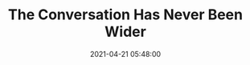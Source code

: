 ---
date: 2021-04-21 05:48:00
link:
  source: pocket
  source_url: https://getpocket.com
  text: The Conversation Has Never Been Wider
  url: https://kottke.org/21/04/the-conversation-has-never-been-wider
source: pocket
syndicated:
- type: pocket
  url: https://kottke.org/21/04/the-conversation-has-never-been-wider
- type: mastodon
  url: https://mastodon.technology/users/roytang/statuses/106101749936778404
- type: twitter
  url: https://twitter.com/roytang/statuses/1384746308204830720/
title: The Conversation Has Never Been Wider
---